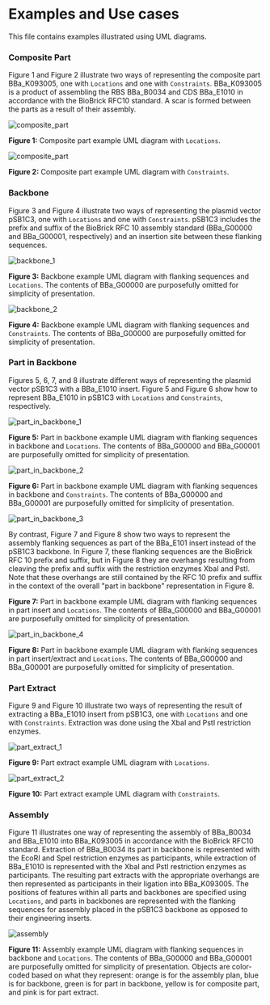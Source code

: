 # Examples and Use cases

This file contains examples illustrated using UML diagrams.

### Composite Part 

Figure 1 and Figure 2 illustrate two ways of representing the composite part BBa_K093005, one with `Locations` and one with `Constraints`. BBa_K093005 is a product of assembling the RBS BBa_B0034 and CDS BBa_E1010 in accordance with the BioBrick RFC10 standard. A scar is formed between the parts as a result of their assembly. 

![composite_part](images/composite_part_example_1.png "Composite part example UML diagram with Locations")

**Figure 1:** Composite part example UML diagram with `Locations`. 

![composite_part](images/composite_part_example_2.png "Composite part example UML diagram with Locations")

**Figure 2:** Composite part example UML diagram with `Constraints`.

### Backbone 

Figure 3 and Figure 4 illustrate two ways of representing the plasmid vector pSB1C3, one with `Locations` and one with `Constraints`. pSB1C3 includes the prefix and suffix of the BioBrick RFC 10 assembly standard (BBa_G00000 and BBa_G00001, respectively) and an insertion site between these flanking sequences. 

![backbone_1](images/backbone_example_1.png "Backbone example UML diagram with flanking sequences and Locations")

**Figure 3:** Backbone example UML diagram with flanking sequences and `Locations`. The contents of BBa_G00000 are purposefully omitted for simplicity of presentation.

![backbone_2](images/backbone_example_2.png "Backbone example UML diagram with flanking sequences and Constraints")

**Figure 4:** Backbone example UML diagram with flanking sequences and `Constraints`. The contents of BBa_G00000 are purposefully omitted for simplicity of presentation.

### Part in Backbone 

Figures 5, 6, 7, and 8 illustrate different ways of representing the plasmid vector pSB1C3 with a BBa_E1010 insert. Figure 5 and Figure 6 show how to represent BBa_E1010 in pSB1C3 with `Locations` and `Constraints`, respectively.

![part_in_backbone_1](images/part_in_backbone_example_1.png "Part in backbone example UML diagram with flanking sequences in backbone and Locations")

**Figure 5:** Part in backbone example UML diagram with flanking sequences in backbone and `Locations`. The contents of BBa_G00000 and BBa_G00001 are purposefully omitted for simplicity of presentation.

![part_in_backbone_2](images/part_in_backbone_example_2.png "Part in backbone example UML diagram with flanking sequences in backbone and Constraints")

**Figure 6:** Part in backbone example UML diagram with flanking sequences in backbone and `Constraints`. The contents of BBa_G00000 and BBa_G00001 are purposefully omitted for simplicity of presentation.

![part_in_backbone_3](images/part_in_backbone_example_3.png "Part in backbone example UML diagram with flanking sequences in part insert and Locations")

By contrast, Figure 7 and Figure 8 show two ways to represent the assembly flanking sequences as part of the BBa_E101 insert instead of the pSB1C3 backbone. In Figure 7, these flanking sequences are the BioBrick RFC 10 prefix and suffix, but in Figure 8 they are overhangs resulting from cleaving the prefix and suffix with the restriction enzymes XbaI and PstI. Note that these overhangs are still contained by the RFC 10 prefix and suffix in the context of the overall "part in backbone" representation in Figure 8.

**Figure 7:** Part in backbone example UML diagram with flanking sequences in part insert and `Locations`. The contents of BBa_G00000 and BBa_G00001 are purposefully omitted for simplicity of presentation.

![part_in_backbone_4](images/part_in_backbone_example_4.png "Part in backbone example UML diagram with flanking sequences in part insert/extract and Locations")

**Figure 8:** Part in backbone example UML diagram with flanking sequences in part insert/extract and `Locations`. The contents of BBa_G00000 and BBa_G00001 are purposefully omitted for simplicity of presentation.

### Part Extract 

Figure 9 and Figure 10 illustrate two ways of representing the result of extracting a BBa_E1010 insert from pSB1C3, one with `Locations` and one with `Constraints`. Extraction was done using the XbaI and PstI restriction enzymes.

![part_extract_1](images/part_extract_example_1.png "Part extract example UML diagram with Locations")

**Figure 9:** Part extract example UML diagram with `Locations`.

![part_extract_2](images/part_extract_example_2.png "Part extract example UML diagram with Constraints")

**Figure 10:** Part extract example UML diagram with `Constraints`.

### Assembly 

Figure 11 illustrates one way of representing the assembly of BBa_B0034 and BBa_E1010 into BBa_K093005 in accordance with the BioBrick RFC10 standard. Extraction of BBa_B0034 its part in backbone is represented with the EcoRI and SpeI restriction enzymes as participants, while extraction of BBa_E1010 is represented with the XbaI and PstI restriction enzymes as participants. The resulting part extracts with the appropriate overhangs are then represented as participants in their ligation into BBa_K093005. The positions of features within all parts and backbones are specified using `Locations`, and parts in backbones are represented with the flanking sequences for assembly placed in the pSB1C3 backbone as opposed to their engineering inserts.

![assembly](images/assembly_example.png "Assembly example UML diagram with flanking sequences in backbone and Locations")

**Figure 11:** Assembly example UML diagram with flanking sequences in backbone and `Locations`. The contents of BBa_G00000 and BBa_G00001 are purposefully omitted for simplicity of presentation. Objects are color-coded based on what they represent: orange is for the assembly plan, blue is for backbone, green is for part in backbone, yellow is for composite part, and pink is for part extract.
